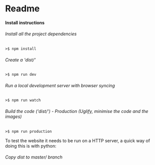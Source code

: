 # Readme

#### Install instructions
###### Install all the project dependencies
```>$ npm install ```

###### Create a 'dist/'
```>$ npm run dev```

###### Run a local development server with browser syncing
```>$ npm run watch ```

###### Build the code ('dist/')  - Production (Uglify, minimise the code and the images)
```>$ npm run production ```

To test the website it needs to be run on a HTTP server, a quick way of doing this is with python:

###### Copy dist to master/ branch
